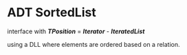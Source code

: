 # ADT SortedList
interface with ***TPosition*** = ***Iterator*** - ***IteratedList***
 
using a DLL where elements are ordered based on a relation.

